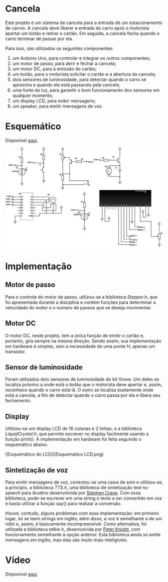 # Cancela

Este projeto é um sistema de cancela para a entrada de um estacionamento de carros. A cancela deve liberar a entrada do carro após o motorista apertar um botão e retirar o cartão. Em seguida, a cancela fecha quando o carro terminar de passar por ela.

Para isso, são utilizados os seguintes componentes:

1. um Arduino Uno, para controlar e integrar os outros componentes;
2. um motor de passo, para abrir e fechar a cancela;
3. um motor DC, para a emissão do cartão;
4. um botão, para o motorista solicitar o cartão e a abertura da cancela;
5. dois sensores de luminosidade, para detectar quando o carro se aproxima e quando ele está passando pela cancela;
6. uma fonte de luz, para garantir o bom funcionamento dos sensores em qualquer momento;
7. um display LCD, para exibir mensagens;
8. um speaker, para emitir mensagens de voz.

# Esquemático

Disponível [aqui](http://schematics.com/project/cancela-24156/).

![Esquemático](/Esquematico.png)

# Implementação

## Motor de passo
Para o controle do motor de passo, utilizou-se a biblioteca *Stepper.h*, que foi apresentada durante a disciplina e contém funções para determinar a velocidade do motor e o número de passos que se deseja movimentar.

## Motor DC
O motor DC, neste projeto, tem a única função de emitir o cartão e, portanto, gira sempre na mesma direção. Sendo assim, sua implementação em hardware é simples, sem a necessidade de uma ponte H, apenas um transistor. 

## Sensor de luminosidade
Foram utilizados dois sensores de luminosidade do kit Grove. Um deles se localiza próximo a onde está o botão que o motorista deve apertar e, assim, reconhece quando o carro está lá. O outro se localiza exatamente onde está a cancela, a fim de detectar quando o carro passa por ela e libera seu fechamento.

## Display
Utilizou-se um display LCD de 16 colunas e 2 linhas, e a biblioteca *LiquidCrystal.h*, que permite escrever no display facilmente usando a função print(). A implementação em hardware foi feita seguindo o esquemático abaixo.

![Esquemático do LCD](/Esquematico LCD.png)

## Sintetização de voz
Para emitir mensagens de voz, conectou-se uma caixa de som e utilizou-se, a princípio, a biblioteca *TTS.h*, uma biblioteca de sintetização text-to-speech para Arudino desenvolvida por [Stephen Crane](https://github.com/jscrane/TTS/blob/master/TTS.h). Com essa biblioteca, pode-se escrever em uma string o texto a ser convertido em voz e basta utilizar a função say() para realizar a conversão.

Houve, contudo, alguns problemas com essa implementação: 
em primeiro lugar, só se leem strings em inglês;
além disso, a voz é semelhante a de um robô e, assim, é basicamente incompreensível.
Como alternativa, foi utilizada a biblioteca *talkie.h*, desenvolvida por [Peter Knight](https://github.com/going-digital/Talkie), com funcionamento semelhante à opção anterior. Esta biblioteca ainda só emite mensagens em inglês, mas elas são muito mais inteligíveis.

# Vídeo

Disponivel [aqui](https://www.youtube.com/watch?v=om_v2uHnFMI).
